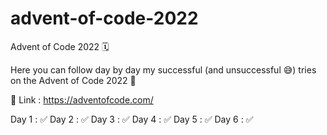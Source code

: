 # advent-of-code-2022
Advent of Code 2022 🗓

Here you can follow day by day my successful (and unsuccessful 😅) tries on the Advent of Code 2022 📝

🔗 Link : https://adventofcode.com/

Day 1 : ✅
Day 2 : ✅
Day 3 : ✅
Day 4 : ✅
Day 5 : ✅
Day 6 : ✅
